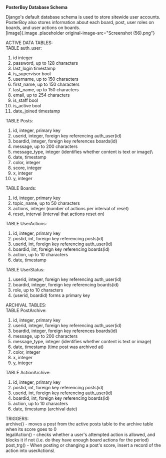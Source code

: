 
**PosterBoy Database Schema**

Django's default database schema is used to store sitewide user
accounts.\
PosterBoy also stores information about each board, post, user roles on
boards, and user actions on boards.\
[image]{.image .placeholder original-image-src="Screenshot (56).png"}


ACTIVE DATA TABLES:\
TABLE auth_user:
1. id integer
2. password, up to 128 characters
3. last_login timestamp
4. is_supervisor bool
5. username, up to 150 characters
6. first_name, up to 150 characters
7. last_name, up to 150 characters
8. email, up to 254 characters
9. is_staff bool
10. is_active bool
11. date_joined timestamp

TABLE Posts:
1. id, integer, primary key
2. userid, integer, foreign key referencing auth_user(id)
3. boardid, integer, foreign key references boards(id)
4. message, up to 200 characters
5. message_type, integer (identifies whether content is text or image)\
6. date, timestamp
7. color, integer
8. score, integer
9. x, integer
10. y, integer

TABLE Boards:
1. id, integer, primary key
2. topic_name, up to 50 characters
3. actions, integer (number of actions per interval of reset)
4. reset, interval (interval that actions reset on)

TABLE UserActions:
1. id, integer, primary key
2. postid, int, foreign key referencing posts(id)
3. userid, int, foreign key referencing auth_user(id)
4. boardid, int, foreign key referencing boards(id)
5. action, up to 10 characters
6. date, timestamp

TABLE UserStatus:
1. userid, integer, foreign key referencing auth_user(id)
2. boardid, integer, foreign key referencing boards(id)
3. role, up to 10 characters
4. (userid, boardid) forms a primary key

ARCHIVAL TABLES:\
TABLE PostArchive:
1. id, integer, primary key
2. userid, integer, foreign key referencing auth_user(id)
3. boardid, integer, foreign key references boards(id)
4. message, up to 200 characters
5. message_type, integer (identifies whether content is text or image)
6. date, timestamp (time post was archived at)
7. color, integer
8. x, integer
9. y, integer

TABLE ActionArchive:
1. id, integer, primary key
2. postid, int, foreign key referencing posts(id)
3. userid, int, foreign key referencing auth_user(id)
4. boardid, int, foreign key referencing boards(id)
5. action, up to 10 characters
6. date, timestamp (archival date)

TRIGGERS:\
archive() - moves a post from the active posts table to the archive
table when its score goes to 0\
legalAction() - checks whether a user's attempted action is allowed, and
blocks it if not (i.e. do they have enough board actions for the
period)\
post_trg() - When posting or changing a post's score, insert a record of
the action into userActions\